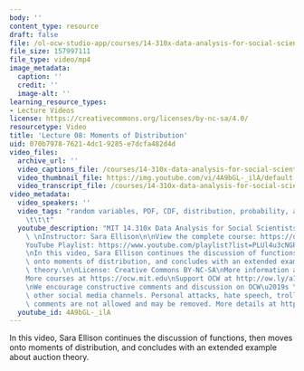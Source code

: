 ```yaml
---
body: ''
content_type: resource
draft: false
file: /ol-ocw-studio-app/courses/14-310x-data-analysis-for-social-scientists-spring-2023/14310x-lecture-8_360p_16_9.mp4
file_size: 157997111
file_type: video/mp4
image_metadata:
  caption: ''
  credit: ''
  image-alt: ''
learning_resource_types:
- Lecture Videos
license: https://creativecommons.org/licenses/by-nc-sa/4.0/
resourcetype: Video
title: 'Lecture 08: Moments of Distribution'
uid: 070b7978-7621-4dc1-9285-e7dcfa482d4d
video_files:
  archive_url: ''
  video_captions_file: /courses/14-310x-data-analysis-for-social-scientists-spring-2023/1dNQkJKrdXt9evJyWJWGeG4QDIzfXOZ4C_transcript.webvtt
  video_thumbnail_file: https://img.youtube.com/vi/4A9bGL-_ilA/default.jpg
  video_transcript_file: /courses/14-310x-data-analysis-for-social-scientists-spring-2023/1dNQkJKrdXt9evJyWJWGeG4QDIzfXOZ4C_transcript.pdf
video_metadata:
  video_speakers: ''
  video_tags: "random variables, PDF, CDF, distribution, probability, auction theory\t\
    \t\t\t"
  youtube_description: "MIT 14.310x Data Analysis for Social Scientists, Spring 2023\
    \ \nInstructor: Sara Ellison\n\nView the complete course: https://ocw.mit.edu/courses/14-310x-data-analysis-for-social-scientists-spring-2023\n\
    YouTube Playlist: https://www.youtube.com/playlist?list=PLUl4u3cNGP61ATaGTFcSp7bhogloD2wHP\n\
    \nIn this video, Sara Ellison continues the discussion of functions, then moves\
    \ onto moments of distribution, and concludes with an extended example about auction\
    \ theory.\n\nLicense: Creative Commons BY-NC-SA\nMore information at https://ocw.mit.edu/terms\n\
    More courses at https://ocw.mit.edu\nSupport OCW at http://ow.ly/a1If50zVRlQ\n\
    \nWe encourage constructive comments and discussion on OCW\u2019s YouTube and\
    \ other social media channels. Personal attacks, hate speech, trolling, and inappropriate\
    \ comments are not allowed and may be removed. More details at https://ocw.mit.edu/comments."
  youtube_id: 4A9bGL-_ilA
---
```

In this video, Sara Ellison continues the discussion of functions, then moves onto moments of distribution, and concludes with an extended example about auction theory.